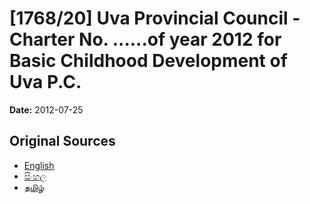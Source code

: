 # [1768/20] Uva Provincial Council - Charter No. ......of year 2012 for Basic Childhood Development of Uva P.C.

**Date:** 2012-07-25

## Original Sources

- [English](https://documents.gov.lk/view/extra-gazettes/2012/7/1768-20_E.pdf)
- [සිංහල](https://documents.gov.lk/view/extra-gazettes/2012/7/1768-20_S.pdf)
- [தமிழ்](https://documents.gov.lk/view/extra-gazettes/2012/7/1768-20_T.pdf)
